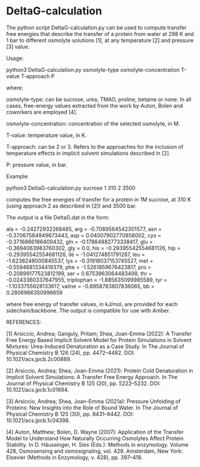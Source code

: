 # DeltaG-calculation

The python script DeltaG-calculation.py can be used to compute transfer free energies that describe the transfer of a protein from water at 298 K and 1 bar to different osmolyte solutions [1], at any temperature [2] and pressure [3] value.

Usage:

python3 DeltaG-calculation.py osmolyte-type osmolyte-concentration T-value T-approach P

where:

osmolyte-type: can be sucrose, urea, TMAO, proline, betaine or none. In all cases, free-energy values extracted from the work by Auton, Bolen and coworkers are employed [4].

osmolyte-concentration: concentration of the selected osmolyte, in M.

T-value: temperature value, in K.

T-approach: can be 2 or 3. Refers to the approaches for the inclusion of temperature effects in implicit solvent simulations described in [2].

P: pressure value, in bar. 

Example:

python3 DeltaG-calculation.py sucrose 1 310 2 3500 

computes the free energies of transfer for a protein in 1M sucrose, at 310 K (using approach 2 as described in [2]) and 3500 bar.

The output is a file DeltaG.dat in the form:


ala = -0.24272932268485, arg = -0.7089564542301577, asn = -0.37067584949673443, asp = 0.04007902770858002, cys = -0.3716866186409432, gln = -0.17884882773338417, glu = -0.3694063983760302, gly = 0.0, his = -0.29395542554681126, hip = -0.29395542554681126, ile = -1.041274851791287, leu = -1.6238248000845537, lys = -0.31918037153745527, met = -0.5594681334419379, phe = -1.5261859676423817, pro = -0.20899177523812199, ser = 0.6753963064483499, thr = -0.0243360337647955, triptophan = -1.885635099985589, tyr = -1.1033755628133617, valine = -0.8958783807836065, bb = 0.2806966350996659


where free energy of transfer values, in kJ/mol, are provided for each sidechain/backbone. The output is compatible for use with Amber.

REFERENCES:

[1] Arsiccio, Andrea; Ganguly, Pritam; Shea, Joan-Emma (2022): A Transfer Free Energy Based Implicit Solvent Model for Protein Simulations in Solvent Mixtures: Urea-Induced Denaturation as a Case Study. In The Journal of Physical Chemistry B 126 (24), pp. 4472–4482. DOI: 10.1021/acs.jpcb.2c00889.

[2] Arsiccio, Andrea; Shea, Joan-Emma (2021): Protein Cold Denaturation in Implicit Solvent Simulations: A Transfer Free Energy Approach. In The Journal of Physical Chemistry B 125 (20), pp. 5222–5232. DOI: 10.1021/acs.jpcb.1c01694.

[3] Arsiccio, Andrea; Shea, Joan-Emma (2021a): Pressure Unfolding of Proteins: New Insights into the Role of Bound Water. In The Journal of Physical Chemistry B 125 (30), pp. 8431–8442. DOI: 10.1021/acs.jpcb.1c04398.

[4] Auton, Matthew; Bolen, D. Wayne (2007): Application of the Transfer Model to Understand How Naturally Occurring Osmolytes Affect Protein Stability. In D. Häussinger, H. Sies (Eds.): Methods in enzymology. Volume 428, Osmosensing and osmosignaling, vol. 428. Amsterdam, New York: Elsevier (Methods in Enzymology, v. 428), pp. 397–418.
